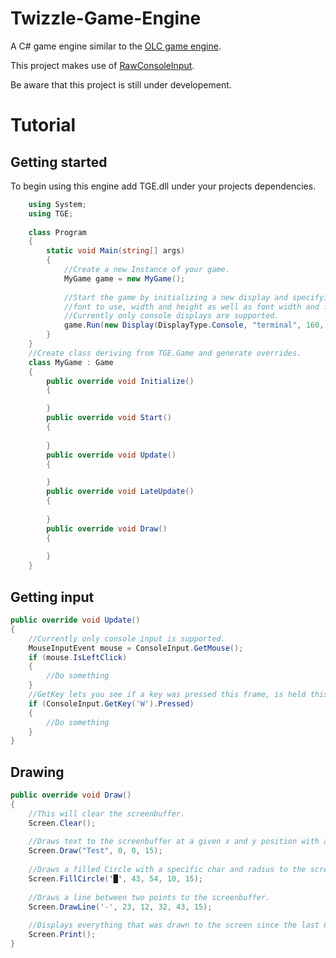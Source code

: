 # Twizzle-Game-Engine
A C# game engine similar to the [OLC game engine](https://github.com/OneLoneCoder/videos/blob/master/olcConsoleGameEngine.h).

This project makes use of [RawConsoleInput](https://github.com/zolrath/RawConsoleInput).

Be aware that this project is still under developement.


# Tutorial

## Getting started
To begin using this engine add TGE.dll under your projects dependencies.
```c#
    using System;
    using TGE;
    
    class Program
    {
        static void Main(string[] args)
        {
            //Create a new Instance of your game.
            MyGame game = new MyGame();
            
            //Start the game by initializing a new display and specifying the type of display,
            //font to use, width and height as well as font width and font height.
            //Currently only console displays are supported.
            game.Run(new Display(DisplayType.Console, "terminal", 160, 124, 8, 8));
        }
    }
    //Create class deriving from TGE.Game and generate overrides.
    class MyGame : Game
    {
        public override void Initialize()
        {

        }
        public override void Start()
        {
        
        }
        public override void Update()
        {

        }
        public override void LateUpdate()
        {
        
        }
        public override void Draw()
        {
        
        }
    }
```

## Getting input
```c#
public override void Update()
{
    //Currently only console input is supported.
    MouseInputEvent mouse = ConsoleInput.GetMouse();
    if (mouse.IsLeftClick)
    {
        //Do something
    }
    //GetKey lets you see if a key was pressed this frame, is held this frame or was released this frame.
    if (ConsoleInput.GetKey('W').Pressed)
    {
        //Do something
    }
}
```

## Drawing
```c#
public override void Draw()
{
    //This will clear the screenbuffer.
    Screen.Clear();
    
    //Draws text to the screenbuffer at a given x and y position with a specific color.
    Screen.Draw("Test", 0, 0, 15);
    
    //Draws a filled Circle with a specific char and radius to the screenbuffer.
    Screen.FillCircle('█', 43, 54, 10, 15);
    
    //Draws a line between two points to the screenbuffer.
    Screen.DrawLine('-', 23, 12, 32, 43, 15);
    
    //Displays everything that was drawn to the screen since the last Clear() .
    Screen.Print();
}
```


